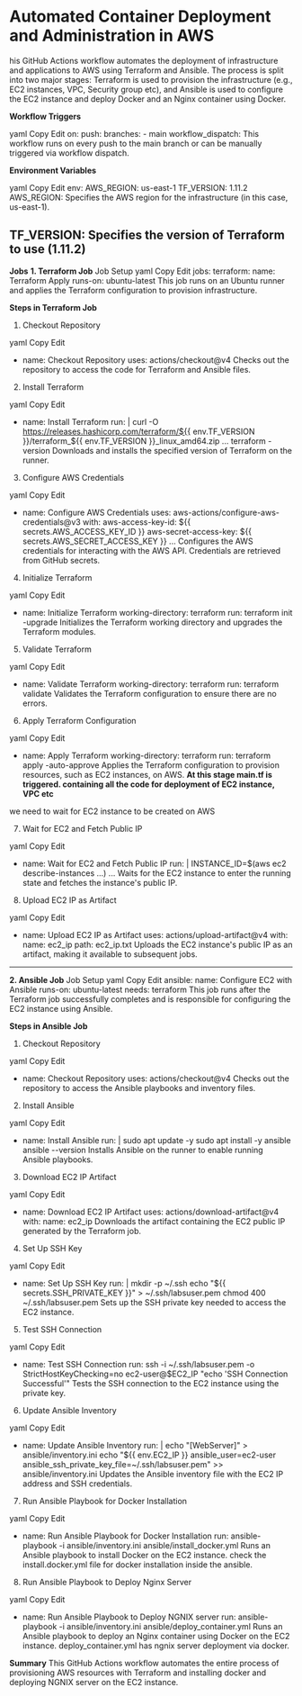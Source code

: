 # Automated Container Deployment and Administration in AWS
his GitHub Actions workflow automates the deployment of infrastructure and applications to AWS using Terraform and Ansible. The process is split into two major stages: Terraform is used to provision the infrastructure (e.g., EC2 instances, VPC, Security group etc), and Ansible is used to configure the EC2 instance and deploy Docker and an Nginx container using Docker.

**Workflow Triggers**

yaml
Copy
Edit
on:
  push:
    branches:
      - main
  workflow_dispatch:
This workflow runs on every push to the main branch or can be manually triggered via workflow dispatch.

**Environment Variables**

yaml
Copy
Edit
env:
  AWS_REGION: us-east-1
  TF_VERSION: 1.11.2
AWS_REGION: Specifies the AWS region for the infrastructure (in this case, us-east-1).

TF_VERSION: Specifies the version of Terraform to use (1.11.2)
-----------------------------------------------------------------
**Jobs**
**1. Terraform Job**
Job Setup
yaml
Copy
Edit
jobs:
  terraform:
    name: Terraform Apply
    runs-on: ubuntu-latest
This job runs on an Ubuntu runner and applies the Terraform configuration to provision infrastructure.

**Steps in Terraform Job**
1. Checkout Repository

yaml
Copy
Edit
- name: Checkout Repository
  uses: actions/checkout@v4
Checks out the repository to access the code for Terraform and Ansible files.

2. Install Terraform

yaml
Copy
Edit
- name: Install Terraform
  run: |
    curl -O https://releases.hashicorp.com/terraform/${{ env.TF_VERSION }}/terraform_${{ env.TF_VERSION }}_linux_amd64.zip
    ...
    terraform -version
Downloads and installs the specified version of Terraform on the runner.

3. Configure AWS Credentials

yaml
Copy
Edit
- name: Configure AWS Credentials
  uses: aws-actions/configure-aws-credentials@v3
  with:
    aws-access-key-id: ${{ secrets.AWS_ACCESS_KEY_ID }}
    aws-secret-access-key: ${{ secrets.AWS_SECRET_ACCESS_KEY }}
    ...
Configures the AWS credentials for interacting with the AWS API. Credentials are retrieved from GitHub secrets.

4. Initialize Terraform

yaml
Copy
Edit
- name: Initialize Terraform
  working-directory: terraform
  run: terraform init -upgrade
Initializes the Terraform working directory and upgrades the Terraform modules.

5. Validate Terraform

yaml
Copy
Edit
- name: Validate Terraform
  working-directory: terraform
  run: terraform validate
Validates the Terraform configuration to ensure there are no errors.

6. Apply Terraform Configuration

yaml
Copy
Edit
- name: Apply Terraform
  working-directory: terraform
  run: terraform apply -auto-approve
Applies the Terraform configuration to provision resources, such as EC2 instances, on AWS.
**At this stage main.tf is triggered. containing all the code for deployment of EC2 instance, VPC etc**

we need to wait for EC2 instance to be created on AWS

7. Wait for EC2 and Fetch Public IP

yaml
Copy
Edit
- name: Wait for EC2 and Fetch Public IP
  run: |
    INSTANCE_ID=$(aws ec2 describe-instances ...)
    ...
Waits for the EC2 instance to enter the running state and fetches the instance's public IP.

8. Upload EC2 IP as Artifact

yaml
Copy
Edit
- name: Upload EC2 IP as Artifact
  uses: actions/upload-artifact@v4
  with:
    name: ec2_ip
    path: ec2_ip.txt
Uploads the EC2 instance's public IP as an artifact, making it available to subsequent jobs.
------------------------------------------------------------------------
**2. Ansible Job**
Job Setup
yaml
Copy
Edit
ansible:
  name: Configure EC2 with Ansible
  runs-on: ubuntu-latest
  needs: terraform
This job runs after the Terraform job successfully completes and is responsible for configuring the EC2 instance using Ansible.

**Steps in Ansible Job**
1. Checkout Repository

yaml
Copy
Edit
- name: Checkout Repository
  uses: actions/checkout@v4
Checks out the repository to access the Ansible playbooks and inventory files.

2. Install Ansible

yaml
Copy
Edit
- name: Install Ansible
  run: |
    sudo apt update -y
    sudo apt install -y ansible
    ansible --version
Installs Ansible on the runner to enable running Ansible playbooks.

3. Download EC2 IP Artifact

yaml
Copy
Edit
- name: Download EC2 IP Artifact
  uses: actions/download-artifact@v4
  with:
    name: ec2_ip
Downloads the artifact containing the EC2 public IP generated by the Terraform job.

4. Set Up SSH Key

yaml
Copy
Edit
- name: Set Up SSH Key
  run: |
    mkdir -p ~/.ssh
    echo "${{ secrets.SSH_PRIVATE_KEY }}" > ~/.ssh/labsuser.pem
    chmod 400 ~/.ssh/labsuser.pem
Sets up the SSH private key needed to access the EC2 instance.

5. Test SSH Connection

yaml
Copy
Edit
- name: Test SSH Connection
  run: ssh -i ~/.ssh/labsuser.pem -o StrictHostKeyChecking=no ec2-user@$EC2_IP "echo 'SSH Connection Successful'"
Tests the SSH connection to the EC2 instance using the private key.

6. Update Ansible Inventory

yaml
Copy
Edit
- name: Update Ansible Inventory
  run: |
    echo "[WebServer]" > ansible/inventory.ini
    echo "${{ env.EC2_IP }} ansible_user=ec2-user ansible_ssh_private_key_file=~/.ssh/labsuser.pem" >> ansible/inventory.ini
Updates the Ansible inventory file with the EC2 IP address and SSH credentials.

7. Run Ansible Playbook for Docker Installation

yaml
Copy
Edit
- name: Run Ansible Playbook for Docker Installation
  run: ansible-playbook -i ansible/inventory.ini ansible/install_docker.yml
Runs an Ansible playbook to install Docker on the EC2 instance.
check the install.docker.yml file for docker installation inside the ansible.

8. Run Ansible Playbook to Deploy Nginx Server

yaml
Copy
Edit
- name: Run Ansible Playbook to Deploy NGNIX server
  run: ansible-playbook -i ansible/inventory.ini ansible/deploy_container.yml
Runs an Ansible playbook to deploy an Nginx container using Docker on the EC2 instance.
deploy_container.yml has ngnix server deployment via docker.

**Summary**
This GitHub Actions workflow automates the entire process of provisioning AWS resources with Terraform and installing docker and deploying NGNIX server on the EC2 instance. 
